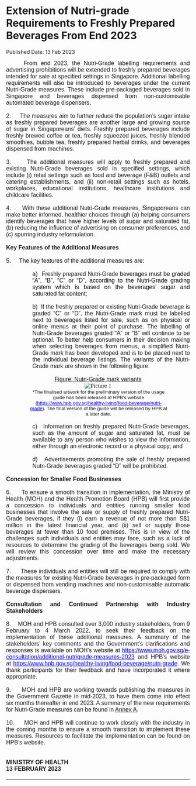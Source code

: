 <html>
    <meta http-equiv="Content-Type" content="text/html; charset=utf-8"/>
    <meta charset="utf-8"/>
    <title>Extension of Nutri-grade Requirements to Freshly Prepared Beverages From End 2023</title>
    <body><h1>Extension of Nutri-grade Requirements to Freshly Prepared Beverages From End 2023</h1>
    <p>Published Date: 13 Feb 2023</p> <p style="margin: 0cm; font-size: 12pt; font-family: &quot;Times New Roman&quot;, serif; text-align: justify;"><span style="font-family: Arial, sans-serif;">&nbsp; &nbsp; &nbsp;From end 2023, the Nutri-Grade labelling requirements and advertising prohibitions will be extended to freshly prepared beverages intended for sale at specified settings in Singapore. Additional labelling requirements will also be introduced to beverages under the current Nutri-Grade measures. These include pre-packaged beverages sold in Singapore and beverages dispensed from non-customisable automated beverage dispensers.</span></p><p style="margin: 0cm; font-size: 12pt; font-family: &quot;Times New Roman&quot;, serif; text-align: justify;"><span style="font-family: Arial, sans-serif;">&nbsp;</span></p><p style="margin: 0cm; font-size: 12pt; font-family: &quot;Times New Roman&quot;, serif; text-align: justify;"><span style="font-family: Arial, sans-serif;">2.&nbsp; &nbsp; &nbsp;The measures aim to further reduce the population’s sugar intake as freshly prepared beverages are another large and growing source of sugar in Singaporeans’ diets. Freshly prepared beverages include freshly brewed coffee or tea, freshly squeezed juices, freshly blended smoothies, bubble tea, freshly prepared herbal drinks, and beverages dispensed from machines.</span></p><p style="margin: 0cm; font-size: 12pt; font-family: &quot;Times New Roman&quot;, serif; text-align: justify;"><span style="font-family: Arial, sans-serif;">&nbsp;</span></p><p style="margin: 0cm; font-size: 12pt; font-family: &quot;Times New Roman&quot;, serif; text-align: justify;"><span style="font-family: Arial, sans-serif;">3.&nbsp; &nbsp; &nbsp;The additional measures will apply to freshly prepared and existing Nutri-Grade beverages sold in specified settings, which include (i) retail settings such as food and beverage (F&amp;B) outlets and catering establishments, and (ii) non-retail settings such as hotels, workplaces, educational institutions, healthcare institutions and childcare facilities.</span></p><p class="Default" style="margin: 0cm; font-size: 12pt; font-family: Arial, sans-serif; text-align: justify;"><span>&nbsp;</span></p><p style="margin: 0cm; font-size: 12pt; font-family: &quot;Times New Roman&quot;, serif; text-align: justify;"><span style="font-family: Arial, sans-serif;">4.&nbsp; &nbsp; &nbsp;With these additional Nutri-Grade measures, Singaporeans can make better informed, healthier choices </span><span style="font-family: Arial, sans-serif;">through (a) helping consumers identify beverages that have higher levels of sugar and saturated fat, (b) reducing the influence of advertising on consumer preferences, and (c) spurring industry reformulation.</span></p><p style="margin: 0cm 0cm 0cm 36pt; font-size: 12pt; font-family: &quot;Times New Roman&quot;, serif;"><span style="font-family: Arial, sans-serif;">&nbsp;</span></p><p style="margin: 0cm; font-size: 12pt; font-family: &quot;Times New Roman&quot;, serif; text-align: justify;"><strong><span style="font-family: Arial, sans-serif;">Key Features of the Additional Measures</span></strong></p><p style="margin: 0cm; font-size: 12pt; font-family: &quot;Times New Roman&quot;, serif; text-align: justify;"><strong><em><span style="font-family: Arial, sans-serif;">&nbsp;</span></em></strong></p><p style="margin: 0cm; font-size: 12pt; font-family: &quot;Times New Roman&quot;, serif; text-align: justify;"><span style="font-family: Arial, sans-serif;">5.&nbsp; &nbsp; &nbsp;The key features of the additional measures are:</span></p><p style="margin: 0cm; font-size: 12pt; font-family: &quot;Times New Roman&quot;, serif; text-align: justify;"><strong><span style="font-family: Arial, sans-serif;">&nbsp;</span></strong></p><p class="Default" style="margin: 0cm 0cm 0cm 54pt; font-size: 12pt; font-family: Arial, sans-serif; text-align: justify;"><span>a)<span style="font-size: 7pt; font-family: &quot;Times New Roman&quot;; font-stretch: normal; line-height: normal;">&nbsp;&nbsp;&nbsp; </span></span><span>Freshly prepared Nutri-Grade </span><span style="color: windowtext;">beverages must be graded “A”, “B”, “C” or “D”, according to the Nutri-Grade grading system which is based on the beverages’ sugar and saturated fat content;</span></p><p class="Default" style="margin: 0cm; font-size: 12pt; font-family: Arial, sans-serif; text-align: justify;"><span>&nbsp;</span></p><p class="Default" style="margin: 0cm 0cm 0cm 54pt; font-size: 12pt; font-family: Arial, sans-serif; text-align: justify;"><span>b)<span style="font-size: 7pt; font-family: &quot;Times New Roman&quot;; font-stretch: normal; line-height: normal;">&nbsp;&nbsp;&nbsp; </span></span><span>If the freshly prepared or existing Nutri-Grade beverage is graded “C” or “D”, the Nutri-Grade mark must be labelled next to beverages listed for sale, such as on physical or online menus at their point of purchase. The labelling of Nutri-Grade beverages graded “A” or “B” will continue to be optional. To better help consumers in their decision making when selecting beverages from menus, a simplified Nutri-Grade mark has been developed and is to be placed next to the individual beverage listings. The variants of the Nutri-Grade mark are shown in the following figure.</span></p><p align="center" style="margin: 0cm; font-size: 12pt; font-family: &quot;Times New Roman&quot;, serif; text-align: center;"><u><span style="font-family: Arial, sans-serif;">&nbsp;</span></u></p><p align="center" style="margin: 0cm; font-size: 12pt; font-family: &quot;Times New Roman&quot;, serif; text-align: center;"><u><span style="font-family: Arial, sans-serif;">Figure: Nutri-Grade mark variants</span></u></p><p align="center" style="margin: 0cm; font-size: 12pt; font-family: &quot;Times New Roman&quot;, serif; text-align: center;"><img src="/images/librariesprovider5/default-album/picture-115978f3496ba479ea92d931ce2941c53.png?sfvrsn=102dc8f9_0" data-displaymode="Original" alt="Picture 1" title="Picture 1" style="vertical-align: middle;"></p><p align="center" style="margin: 0cm 42.7pt 0.0001pt 45pt; font-size: 12pt; font-family: &quot;Times New Roman&quot;, serif; text-align: center;"><span style="font-size: 10pt; font-family: Arial, sans-serif;">*The finalised artwork for the preliminary version of the usage guide has been released at HPB's website (</span><a href="https://www.hpb.gov.sg/healthy-living/food-beverage/nutri-grade" style="color: blue;"><span style="font-size: 10pt; font-family: Arial, sans-serif;">https://www.hpb.gov.sg/healthy-living/food-beverage/nutri-grade</span></a><span style="font-size: 10pt; font-family: Arial, sans-serif;">). The final version of the guide will be released by HPB at a later date.</span></p><p class="Default" style="margin: 0cm 0cm 0cm 72pt; font-size: 12pt; font-family: Arial, sans-serif; text-align: justify;"><span>&nbsp;</span></p><p class="Default" style="margin: 0cm 0cm 0cm 54pt; font-size: 12pt; font-family: Arial, sans-serif; text-align: justify;"><span>c)<span style="font-size: 7pt; font-family: &quot;Times New Roman&quot;; font-stretch: normal; line-height: normal;">&nbsp;&nbsp;&nbsp; </span></span><span>Information on freshly prepared Nutri-Grade beverages, such as the amount of sugar and saturated fat, must be available to any person who wishes to view the information, either through an electronic record or a physical copy; and</span></p><p class="Default" style="margin: 0cm 0cm 0cm 72pt; font-size: 12pt; font-family: Arial, sans-serif; text-align: justify;"><span>&nbsp;</span></p><p class="Default" style="margin: 0cm 0cm 0cm 54pt; font-size: 12pt; font-family: Arial, sans-serif; text-align: justify;"><span>d)<span style="font-size: 7pt; font-family: &quot;Times New Roman&quot;; font-stretch: normal; line-height: normal;">&nbsp;&nbsp;&nbsp; </span></span><span>Advertisements promoting the sale of freshly prepared Nutri-Grade beverages graded “D” will be prohibited.</span></p><p class="Default" style="margin: 0cm 0cm 0cm 72pt; font-size: 12pt; font-family: Arial, sans-serif;"><span>&nbsp;</span></p><p style="margin: 0cm; font-size: 12pt; font-family: &quot;Times New Roman&quot;, serif; text-align: justify;"><strong><span style="font-family: Arial, sans-serif;">Concession for Smaller Food Businesses</span></strong></p><p style="margin: 0cm; font-size: 12pt; font-family: &quot;Times New Roman&quot;, serif; text-align: justify;"><strong><span style="font-family: Arial, sans-serif;">&nbsp;</span></strong></p><p style="margin: 0cm; font-size: 12pt; font-family: &quot;Times New Roman&quot;, serif; text-align: justify;"><span style="font-family: Arial, sans-serif;">6.&nbsp; &nbsp; &nbsp;To ensure a smooth transition in implementation, the Ministry of Health (MOH) and the Health Promotion Board (HPB) will first provide a concession to individuals and entities running smaller food businesses that involve the sale or supply of freshly prepared Nutri-Grade beverages, if they (i) </span><span style="font-family: Arial, sans-serif;">earn a revenue of not more than S$1 million in the latest financial year, and (ii) sell or supply those beverages at fewer than 10 food premises.</span><span style="font-family: Arial, sans-serif;"> This is in view of the challenges such individuals and entities may face, such as a lack of resources to determine the grading of the beverages being sold. We will review this concession over time and make the necessary adjustments.</span></p><p style="margin: 0cm; font-size: 12pt; font-family: &quot;Times New Roman&quot;, serif; text-align: justify;"><span style="font-family: Arial, sans-serif;">&nbsp;</span></p><p style="margin: 0cm; font-size: 12pt; font-family: &quot;Times New Roman&quot;, serif; text-align: justify;"><span style="font-family: Arial, sans-serif;">7.&nbsp; &nbsp; &nbsp;These individuals and entities will still be required to comply with the measures for existing Nutri-Grade beverages in pre-packaged form or dispensed from vending machines and non-customisable automatic beverage dispensers.</span></p><p style="margin: 0cm; font-size: 12pt; font-family: &quot;Times New Roman&quot;, serif; text-align: justify;"><span style="font-family: Arial, sans-serif;">&nbsp;</span></p><p style="margin: 0cm; font-size: 12pt; font-family: &quot;Times New Roman&quot;, serif; text-align: justify;"><span style="font-family: Arial, sans-serif;"><strong>Consultation and Continued Partnership with Industry Stakeholders</strong><br><br>8.&nbsp; &nbsp;&nbsp;</span><span style="font-size: 12pt; font-family: Arial, sans-serif;">MOH and HPB </span><span style="font-size: 12pt; font-family: Arial, sans-serif;">consulted over 3,000 industry stakeholders, from </span><span style="font-size: 12pt; font-family: Arial, sans-serif;">9 February to 4 March 2022,</span><span style="font-size: 12pt; font-family: Arial, sans-serif;"> to seek</span><span style="font-size: 12pt; font-family: Arial, sans-serif;"> </span><span style="font-size: 12pt; font-family: Arial, sans-serif;">their feedback on the implementation of </span><span style="font-size: 12pt; font-family: Arial, sans-serif;">these additional measures.</span><span style="font-size: 12pt; font-family: Arial, sans-serif;"> </span><span style="font-size: 12pt; font-family: Arial, sans-serif;">A summary of the stakeholders’ key comments and the Government’s clarifications and responses is available on MOH’s website at </span><span style="font-size: 12pt;"><a href="https://www.moh.gov.sg/e-consultation/additional-nutrigrade-measures-2023" style="color: blue;"><span style="font-family: Arial, sans-serif;">https://www.moh.gov.sg/e-consultation/additional-nutrigrade-measures-2023</span></a></span><span style="font-size: 12pt; font-family: Arial, sans-serif;"> </span><span style="font-size: 12pt; font-family: Arial, sans-serif;">and HPB’s website at </span><span style="font-size: 12pt;"><a href="https://www.hpb.gov.sg/healthy-living/food-beverage/nutri-grade" style="color: blue;"><span style="font-family: Arial, sans-serif;">https://www.hpb.gov.sg/healthy-living/food-beverage/nutri-grade</span></a></span><span style="font-size: 12pt; font-family: Arial, sans-serif;">. </span><span style="font-size: 12pt; font-family: Arial, sans-serif;">We thank participants for their feedback and have incorporated it where appropriate.<br><br>9.&nbsp; &nbsp; &nbsp;</span><span style="font-size: 12pt; font-family: Arial, sans-serif;">MOH and HPB are working towards publishing the measures in the Government Gazette in mid-2023, to have them come into effect six months thereafter in end 2023. A summary of the new requirements for Nutri-Grade measures can be found in </span><u style="font-size: 12pt; font-family: Arial, sans-serif;"><a href="/docs/librariesprovider5/default-document-library/annex-a0de118f6d05b4c33937a115675ec1bc3.pdf?sfvrsn=ccba5406_0" title="Annex A">Annex A</a></u><span style="font-size: 12pt; font-family: Arial, sans-serif;">.</span></p><p class="Default" style="margin: 0cm; font-size: 12pt; font-family: Arial, sans-serif; text-align: justify;"><em><span>&nbsp;</span></em></p><p style="margin: 0cm; font-size: 12pt; font-family: &quot;Times New Roman&quot;, serif; text-align: justify;"><span style="font-family: Arial, sans-serif;">10.&nbsp; &nbsp; &nbsp;MOH and HPB will continue to work closely with the industry in the coming months to ensure a smooth transition to implement these measures. Resources to facilitate the implementation can be found on HPB’s website.</span></p><p style="margin: 0cm; font-size: 12pt; font-family: &quot;Times New Roman&quot;, serif; text-align: justify;"><span style="font-family: Arial, sans-serif;">&nbsp;</span></p><p style="margin: 0cm; font-size: 12pt; font-family: &quot;Times New Roman&quot;, serif; text-align: justify;"><span style="font-family: Arial, sans-serif;">&nbsp;</span></p><p style="margin: 0cm; font-size: 12pt; font-family: &quot;Times New Roman&quot;, serif;"><strong><span style="font-family: Arial, sans-serif;">MINISTRY OF HEALTH</span></strong></p><div style="padding: 0cm 0cm 1pt; border-top: none; border-right: none; border-bottom-width: 1pt; border-bottom-style: solid; border-left: none;"><p style="margin: 0cm; padding: 0cm; font-size: 12pt; font-family: &quot;Times New Roman&quot;, serif; border: none;"><strong><span style="font-family: Arial, sans-serif;">13 FEBRUARY 2023</span></strong></p><p style="margin: 0cm; padding: 0cm; font-size: 12pt; font-family: &quot;Times New Roman&quot;, serif; border: none;"><strong><span style="font-family: Arial, sans-serif;">&nbsp;</span></strong></p></div><p style="margin: 0cm; font-size: 12pt; font-family: &quot;Times New Roman&quot;, serif;"><strong><span style="font-family: Arial, sans-serif;">&nbsp;</span></strong></p></body>
</html>
